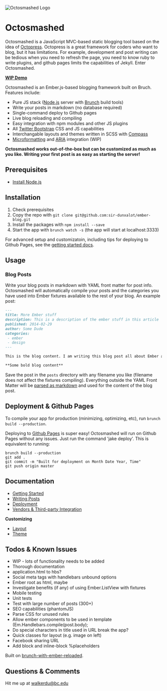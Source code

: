 ![Octosmashed Logo](http://jebbit.github.io/images/octosmashed_logo.png)

Octosmashed
==========

Octosmashed is a JavaScript MVC-based static blogging tool based on the idea of [Octopress](http://octopress.org/). Octopress is a great framework for coders who want to blog, but it has limitations. For example, development and post writing can be tedious when you need to refresh the page, you need to know ruby to write plugins, and github pages limits the capabilities of Jekyll. Enter Octosmashed.

**[WIP Demo](http://sir-dunxalot.github.io/)**

Octosmashed is an Ember.js-based blogging framework built on Bruch. Features include:
- Pure JS stack ([Node.js](http://nodejs.org/) server with [Brunch](http://brunch.io/) build tools)
- Write your posts in markdown (no database required)
- Single-command deploy to Github pages
- Live blog reloading and compiling
- Easy integration with npm modules and other JS plugins
- All [Twitter Bootstrap](http://getbootstrap.com/) CSS and JS capabilities
- Interchangable layouts and themes written in SCSS with [Compass](http://compass-style.org/)
- [Microformatting](http://microformats.org/wiki/microformats2#h-entry) and [ARIA](https://developer.mozilla.org/en-US/docs/Web/Accessibility/ARIA) integration (WIP)

**Octosmashed works out-of-the-box but can be customized as much as you like. Writing your first post is as easy as starting the server!**

Prerequisites
------

- [Install Node.js](http://nodejs.org/)

Installation
------

1. Check prerequisites
2. Copy the repo with `git clone git@github.com:sir-dunxalot/ember-blog.git`
3. Install the packages with `npm install --save`
4. Start the app with `brunch watch -s` (the app will start at localhost:3333)

For advanced setup and customizatoin, including tips for deploying to Github Pages, see the [getting started docs](//github.com/sir-dunxalot/ember-blog/blob/master/documentation/getting_started.md).

Usage
------

### Blog Posts

Write your blog posts in markdown with YAML front matter for post info. Octosmashed will automatically compile your posts and the categories you have used into Ember fixtures available to the rest of your blog. An example post:

```markdown
---
title: More Ember stuff
description: This is a description of the ember stuff in this article
published: 2014-02-29
author: Some Dude
categories:
 - ember
 - design
---

This is the blog content. I am writing this blog post all about Ember and stuff. This is a lot more content for markdown parsing.

**Some bold blog content**

```

Save the post in the `posts` directory with any filename you like (filename does not affect the fixtures compiling). Everything outside the YAML Front Matter will be [parsed as markdown](https://github.com/adam-p/markdown-here/wiki/Markdown-Cheatsheet#emphasis) and used for the content of the blog post.

Deployment & Github Pages
------

To compile your app for production (minimizing, optimizing, etc), run `brunch build --production`.

Deploying to [Github Pages](https://pages.github.com/) is super easy! Octosmashed will run on Github Pages without any issues. Just run the command 'jake deploy'. This is equivalent to running:

```
brunch build --production
git add .
git commit -m "Built for deployment on Month Date Year, Time"
git push origin master
```

Documentation
------

- [Getting Started](//github.com/sir-dunxalot/ember-blog/blob/master/documentation/getting_started.md)
- [Writing Posts](//github.com/sir-dunxalot/ember-blog/blob/master/documentation/writing_posts.md)
- [Deployment](//github.com/sir-dunxalot/ember-blog/blob/master/documentation/deployment.md)
- [Vendors & Third-party Integration](//github.com/sir-dunxalot/ember-blog/blob/master/documentation/vendors.md)

**Customizing**

- [Layout](//github.com/sir-dunxalot/ember-blog/blob/master/documentation/layout.md)
- [Theme](//github.com/sir-dunxalot/ember-blog/blob/master/documentation/theme.md)


Todos & Known Issues
------

- WIP - lots of functionality needs to be added
- Thorough documentation
- application.html to hbs?
- Social meta tags with handlebars unbound options
- Ember root as html, maybe
- Investigate benefits (if any) of using Ember.ListView with fixtures
- Mobile testing
- Unit tests
- Test with large number of posts (300+)
- SEO capabilities (phantomJS)
- Parse CSS for unused rules
- Allow ember components to be used in template (Em.Handlebars.compile(post.body);
- Do special characters in title used in URL break the app?
- Quick classes for layout (e.g. image on left)
- Facebook sharing URL
- Add block and inline-block %placeholders

Built on [brunch-with-ember-reloaded](https://github.com/gcollazo/brunch-with-ember-reloaded).

Questions & Comments
------

Hit me up at walkerdu@bc.edu
